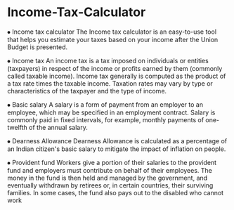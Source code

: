 # Income-Tax-Calculator

⦁	Income tax calculator
The Income tax calculator is an easy-to-use tool that helps you estimate your taxes based on your income after the Union Budget is presented. 

⦁	Income tax
An income tax is a tax imposed on individuals or entities (taxpayers) in respect of the income or profits earned by them (commonly called taxable income). Income tax generally is computed as the product of a tax rate times the taxable income. Taxation rates may vary by type or characteristics of the taxpayer and the type of income.

⦁	Basic salary
A salary is a form of payment from an employer to an employee, which may be specified in an employment contract. Salary is commonly paid in fixed intervals, for example, monthly payments of one-twelfth of the annual salary.

⦁	Dearness Allowance 
Dearness Allowance is calculated as a percentage of an Indian citizen's basic salary to mitigate the impact of inflation on people. 

⦁	Provident fund
Workers give a portion of their salaries to the provident fund and employers must contribute on behalf of their employees. The money in the fund is then held and managed by the government, and eventually withdrawn by retirees or, in certain countries, their surviving families. In some cases, the fund also pays out to the disabled who cannot work
